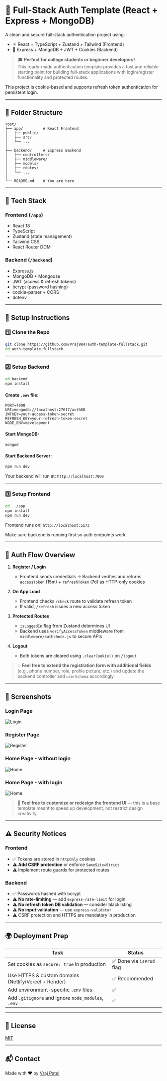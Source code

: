 
# 🔐 Full-Stack Auth Template (React + Express + MongoDB)

A clean and secure full-stack authentication project using:

- ⚛️ React + TypeScript + Zustand + Tailwind (Frontend)
- 🚀 Express + MongoDB + JWT + Cookies (Backend)

> 🎓 **Perfect for college students or beginner developers!**  
> This ready-made authentication template provides a fast and reliable starting point for building full-stack applications with login/register functionality and protected routes.

This project is cookie-based and supports refresh token authentication for persistent login.


---

## 📁 Folder Structure

```
root/
├── app/         # React Frontend
│   ├── public/
│   ├── src/
│   └── ...
│
├── backend/     # Express Backend
│   ├── controllers/
│   ├── middleware/
│   ├── models/
│   ├── routes/
│   └── ...
│
└── README.md    # You are here
```

---

## 🧠 Tech Stack

### Frontend (`/app`)
- React 18
- TypeScript
- Zustand (state management)
- Tailwind CSS
- React Router DOM

### Backend (`/backend`)
- Express.js
- MongoDB + Mongoose
- JWT (access & refresh tokens)
- bcrypt (password hashing)
- cookie-parser + CORS
- dotenv

---

## 🚀 Setup Instructions

### 1️⃣ Clone the Repo

```bash
git clone https://github.com/Vraj884/auth-template-fullstack.git
cd auth-template-fullstack
```

---

### 2️⃣ Setup Backend

```bash
cd backend
npm install
```

#### Create `.env` file:

```
PORT=7000
URI=mongodb://localhost:27017/authDB
JWTKEY=your-access-token-secret
REFRESH_KEY=your-refresh-token-secret
NODE_ENV=development
```

#### Start MongoDB:

```bash
mongod
```

#### Start Backend Server:

```bash
npm run dev
```

Your backend will run at: `http://localhost:7000`

---

### 3️⃣ Setup Frontend

```bash
cd ../app
npm install
npm run dev
```

Frontend runs on: `http://localhost:5173`

Make sure backend is running first so auth endpoints work.

---

## 🔐 Auth Flow Overview

1. **Register / Login**
   - Frontend sends credentials → Backend verifies and returns `accessToken` (15m) + `refreshToken` (7d) as HTTP-only cookies

2. **On App Load**
   - Frontend checks `/check` route to validate refresh token
   - If valid, `/refresh` issues a new access token

3. **Protected Routes**
   - `isLoggedIn` flag from Zustand determines UI
   - Backend uses `verifyAccessToken` middleware from `middleware/authcheck.js` to secure APIs

4. **Logout**
   - Both tokens are cleared using `.clearCookie()` on `/logout`

> 💡 **Feel free to extend the registration form with additional fields** (e.g., phone number, role, profile picture, etc.) and update the backend controller and `userSchema` accordingly.

---

## 📸 Screenshots

### Login Page
![Login](app/public/screenshots/Login.png)

### Register Page
![Register](app/public/screenshots/Register.png)

### Home Page - without login
![Home](app/public/screenshots/Home-Logout.png)

### Home Page - with login
![Home](app/public/screenshots/Home-Login.png)

> 🎨 **Feel free to customize or redesign the frontend UI** — this is a base template meant to speed up development, not restrict design creativity.

---

## ⚠️ Security Notices

### Frontend
- ✅ Tokens are stored in `httpOnly` cookies
- ⚠️ **Add CSRF protection** or enforce `SameSite=Strict`
- ⚠️ Implement route guards for protected routes

### Backend
- ✅ Passwords hashed with bcrypt
- ⚠️ **No rate-limiting** — add `express-rate-limit` for login
- ⚠️ **No refresh token DB validation** — consider blacklisting
- ⚠️ **No input validation** — use `express-validator`
- ⚠️ CSRF protection and HTTPS are mandatory in production

---

## 🌍 Deployment Prep

| Task | Status |
|------|--------|
| Set cookies as `secure: true` in production | ✅ Done via `isProd` flag |
| Use HTTPS & custom domains (Netlify/Vercel + Render) | ✅ Recommended |
| Add environment-specific `.env` files | ✅ |
| Add `.gitignore` and ignore `node_modules`, `.env` | ✅ |

---

## 🧾 License

[MIT](LICENSE)

---

## 📬 Contact

Made with ❤️ by [Vraj Patel](https://github.com/your-username)
